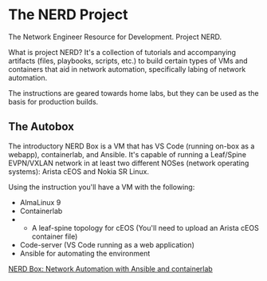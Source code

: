 # The NERD Project

The Network Engineer Resource for Development. Project NERD. 

What is project NERD? It's a collection of tutorials and accompanying artifacts (files, playbooks, scripts, etc.) to build certain types of VMs and containers that aid in network automation, specifically labing of network automation. 

The instructions are geared towards home labs, but they can be used as the basis for production builds. 


## The Autobox

The introductory NERD Box is a VM that has VS Code (running on-box as a webapp), containerlab, and Ansible. It's capable of running a Leaf/Spine EVPN/VXLAN network in at least two different NOSes (network operating systems): Arista cEOS and Nokia SR Linux. 

Using the instruction you'll have a VM with the following: 

* AlmaLinux 9
* Containerlab
* * A leaf-spine topology for cEOS (You'll need to upload an Arista cEOS container file)
* Code-server (VS Code running as a web application)
* Ansible for automating the environment

[NERD Box: Network Automation with Ansible and containerlab](containerlab)
